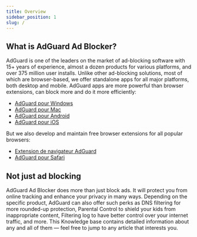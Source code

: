 ```yaml
---
title: Overview
sidebar_position: 1
slug: /
---
```


## What is AdGuard Ad Blocker?

AdGuard is one of the leaders on the market of ad-blocking software with 15+ years of experience, almost a dozen products for various platforms, and over 375 million user installs. Unlike other ad-blocking solutions, most of which are browser-based, we offer standalone apps for all major platforms, both desktop and mobile. AdGuard apps are more powerful than browser extensions, can block more and do it more efficiently:

- [AdGuard pour Windows](/adguard-for-windows/features/home-screen)
- [AdGuard pour Mac](/adguard-for-mac/features/main)
- [AdGuard pour Android](/adguard-for-android/features/protection/ad-blocking)
- [AdGuard pour iOS](/adguard-for-ios/features/safari-protection)

But we also develop and maintain free browser extensions for all popular browsers:

- [Extension de navigateur AdGuard](/adguard-browser-extension/features/filters)
- [AdGuard pour Safari](/adguard-for-safari/features/general)

## Not just ad blocking

AdGuard Ad Blocker does more than just block ads. It will protect you from online tracking and enhance your privacy in many ways. Depending on the specific product, AdGuard can also offer such perks as DNS filtering for more rounded-up protection, Parental Control to shield your kids from inappropriate content, Filtering log to have better control over your internet traffic, and more. This Knowledge base contains detailed information about any and all of them — feel free to jump to any article that interests you.
